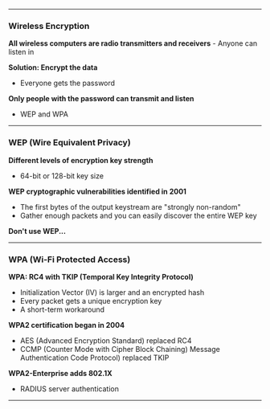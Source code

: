 - - - 
### Wireless Encryption
**All wireless computers are radio transmitters and receivers**
	- Anyone can listen in

**Solution: Encrypt the data**
- Everyone gets the password

**Only people with the password can transmit and listen**
- WEP and WPA

-  - -
### WEP (Wire Equivalent Privacy)
**Different levels of encryption key strength**
- 64-bit or 128-bit key size

**WEP cryptographic vulnerabilities identified in 2001**
- The first bytes of the output keystream are "strongly non-random"
- Gather enough packets and you can easily discover the entire WEP key

**Don't use WEP...**

- - -
### WPA (Wi-Fi Protected Access)
**WPA: RC4 with TKIP (Temporal Key Integrity Protocol)**
- Initialization Vector (IV) is larger and an encrypted hash
- Every packet gets a unique encryption key
- A short-term workaround

**WPA2 certification began in 2004**
- AES (Advanced Encryption Standard) replaced RC4
- CCMP (Counter Mode with Cipher Block Chaining) Message Authentication Code Protocol) replaced TKIP

**WPA2-Enterprise adds 802.1X**
- RADIUS server authentication

- - -

